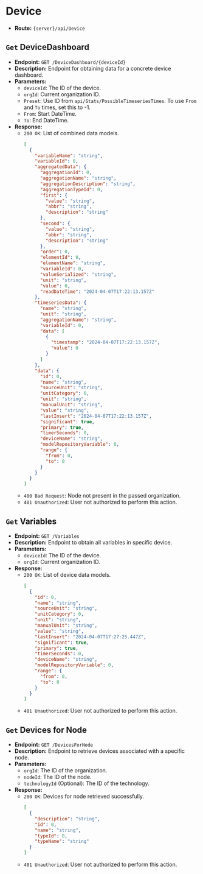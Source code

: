 # Device

- **Route:** `{server}/api/Device`

## `Get` DeviceDashboard

- **Endpoint:** `GET /DeviceDashboard/{deviceId}`
- **Description:** Endpoint for obtaining data for a concrete device dashboard.
- **Parameters:**
  - `deviceId`: The ID of the device.
  - `orgId`: Current organization ID.
  - `Preset`: Use ID from `api/Stats/PossibleTimeseriesTimes`. To use `From` and `To` times, set this to -1.
  - `From`: Start DateTime.
  - `To`: End DateTime.
- **Response:**
  - `200 OK`: List of combined data models.
    ```json
    [
      {
        "variableName": "string",
        "variableId": 0,
        "aggregatedData": {
          "aggregationId": 0,
          "aggregationName": "string",
          "aggregationDescription": "string",
          "aggregationTypeId": 0,
          "first": {
            "value": "string",
            "abbr": "string",
            "description": "string"
          },
          "second": {
            "value": "string",
            "abbr": "string",
            "description": "string"
          },
          "order": 0,
          "elementId": 0,
          "elementName": "string",
          "variableId": 0,
          "valueSerialized": "string",
          "unit": "string",
          "value": 0,
          "readDateTime": "2024-04-07T17:22:13.157Z"
        },
        "timeseriesData": {
          "name": "string",
          "unit": "string",
          "aggregationName": "string",
          "variableId": 0,
          "data": [
            {
              "timestamp": "2024-04-07T17:22:13.157Z",
              "value": 0
            }
          ]
        },
        "data": {
          "id": 0,
          "name": "string",
          "sourceUnit": "string",
          "unitCategory": 0,
          "unit": "string",
          "manualUnit": "string",
          "value": "string",
          "lastInsert": "2024-04-07T17:22:13.157Z",
          "significant": true,
          "primary": true,
          "timerSeconds": 0,
          "deviceName": "string",
          "modelRepositoryVariable": 0,
          "range": {
            "from": 0,
            "to": 0
          }
        }
      }
    ]
    ```
  - `400 Bad Request`: Node not present in the passed organization.
  - `401 Unauthorized`: User not authorized to perform this action.

## `Get` Variables

- **Endpoint:** `GET /Variables`
- **Description:** Endpoint to obtain all variables in specific device.
- **Parameters:**
  - `deviceId`: The ID of the device.
  - `orgId`: Current organization ID.
- **Response:**
  - `200 OK`: List of device data models.
    ```json
    [
      {
        "id": 0,
        "name": "string",
        "sourceUnit": "string",
        "unitCategory": 0,
        "unit": "string",
        "manualUnit": "string",
        "value": "string",
        "lastInsert": "2024-04-07T17:27:25.447Z",
        "significant": true,
        "primary": true,
        "timerSeconds": 0,
        "deviceName": "string",
        "modelRepositoryVariable": 0,
        "range": {
          "from": 0,
          "to": 0
        }
      }
    ]
    ```
  - `401 Unauthorized`: User not authorized to perform this action.

## `Get` Devices for Node

- **Endpoint:** `GET /DevicesForNode`
- **Description:** Endpoint to retrieve devices associated with a specific node.
- **Parameters:**
  - `orgId`: The ID of the organization.
  - `nodeId`: The ID of the node.
  - `technologyId` (Optional): The ID of the technology.
- **Response:**
  - `200 OK`: Devices for node retrieved successfully.
    ```json
    [
      {
        "description": "string",
        "id": 0,
        "name": "string",
        "typeId": 0,
        "typeName": "string"
      }
    ]
    ```
  - `401 Unauthorized`: User not authorized to perform this action.
